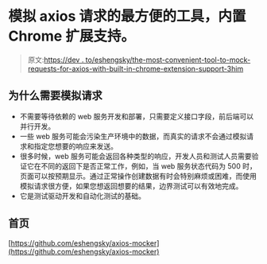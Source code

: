 # 模拟 axios 请求的最方便的工具，内置 Chrome 扩展支持。

> 原文:[https://dev . to/eshengsky/the-most-convenient-tool-to-mock-requests-for-axios-with-built-in-chrome-extension-support-3him](https://dev.to/eshengsky/the-most-convenient-tool-to-mock-requests-for-axios-with-built-in-chrome-extension-support-3him)

## [](#why-need-mock-requests)为什么需要模拟请求

*   不需要等待依赖的 web 服务开发和部署，只需要定义接口字段，前后端可以并行开发。
*   一些 web 服务可能会污染生产环境中的数据，而真实的请求不会通过模拟请求和指定您想要的响应来发送。
*   很多时候，web 服务可能会返回各种类型的响应，开发人员和测试人员需要验证它在不同的返回下是否正常工作，例如，当 web 服务状态代码为 500 时，页面可以按预期显示。通过正常操作创建数据有时会特别麻烦或困难，而使用模拟请求很方便，如果您想返回想要的结果，边界测试可以有效地完成。
*   它是测试驱动开发和自动化测试的基础。

## [](#homepage)首页

[https://github.com/eshengsky/axios-mocker](https://github.com/eshengsky/axios-mocker)